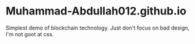 # Muhammad-Abdullah012.github.io
Simplest demo of blockchain technology. Just don't focus on bad design, I'm not goot at css.
